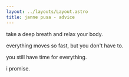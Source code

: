 ```yaml
---
layout: ../layouts/Layout.astro
title: janne pusa - advice
---
```


take a deep breath and relax your body.

everything moves so fast, but you don't have to.

you still have time for everything.

i promise.
